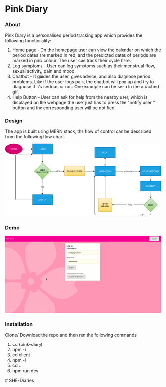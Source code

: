 # Pink Diary

### About
Pink Diary is a personalised period tracking app which provides the following functionality:

<ol> 
<li> Home page - On the homepage user can view the calendar on which the period dates are marked in red, and the predicted dates of periods are marked in pink colour. The user can track their cycle here.</li>
<li>Log symptoms - User can log symptoms such as their menstrual flow, sexual activity, pain and mood.</li>
<li> Chatbot - It guides the user, gives advice, and also diagnose period problems. Like if the user logs pain, the chatbot will pop up and try to diagnose if it's serious or not. One example can be seen in the attached gif.</li>
<li>Help Button - User can ask for help from the nearby user, which is displayed on the webpage the user just has to press the "notify user " button and the corresponding user will be notified.</li>
</ol>


### Design
The app is built using MERN stack, the flow of control can be described from the following flow chart.


![](https://github.com/iamdeepti/pink-diary/blob/master/pink-diary-flowchart.png)

### Demo

![](https://github.com/iamdeepti/pink-diary/blob/master/demo.gif)

### Installation 
Clone/ Download the repo and then run the following commands 
1) cd <path to directory> (pink-diary)
2) npm -i
3) cd client
4) npm -i
5) cd ..
6) npm run dev

#   S H E - D i a r i e s 
 
 